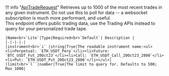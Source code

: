 !!! info "[ApiTradeRequest](/../../schemas/api_trade_request)"
    Retrieves up to 1000 of the most recent trades in any given instrument. Do not use this to poll for data -- a websocket subscription is much more performant, and useful.<br>This endpoint offers public trading data, use the Trading APIs instead to query for your personalized trade tape.<br>

    |Name<br>`Lite`|Type|Required<br>`Default`| Description |
    |-|-|-|-|
    |instrument<br>`i` |string|True|The readable instrument name:<ul><li>Perpetual: `ETH_USDT_Perp`</li><li>Future: `BTC_USDT_Fut_20Oct23`</li><li>Call: `ETH_USDT_Call_20Oct23_2800`</li><li>Put: `ETH_USDT_Put_20Oct23_2800`</li></ul>|
    |limit<br>`l` |number|True|The limit to query for. Defaults to 500; Max 1000|
